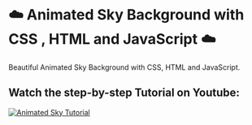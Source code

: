 ﻿#  ☁️ Animated Sky Background with CSS , HTML and JavaScript ☁️

Beautiful Animated Sky Background with CSS, HTML and JavaScript. 


## Watch the step-by-step Tutorial on Youtube:

[![Animated Sky Tutorial](https://img.youtube.com/vi/lIOD8NmGd0M/0.jpg)](https://www.youtube.com/watch?v=lIOD8NmGd0M)
